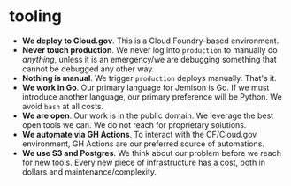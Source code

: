 # tooling

* **We deploy to Cloud.gov**. This is a Cloud Foundry-based environment. 
* **Never touch production**. We never log into `production` to manually do *anything*, unless it is an emergency/we are debugging something that cannot be debugged any other way.
* **Nothing is manual**. We trigger `production` deploys manually. That's it. 
* **We work in Go**. Our primary language for Jemison is Go. If we must introduce another language, our primary preference will be Python. We avoid `bash` at all costs.
* **We are open**. Our work is in the public domain. We leverage the best open tools we can. We do not reach for proprietary solutions.
* **We automate via GH Actions**. To interact with the CF/Cloud.gov environment, GH Actions are our preferred source of automations.
* **We use S3 and Postgres**. We think about our problem before we reach for new tools. Every new piece of infrastructure has a cost, both in dollars and maintenance/complexity.

